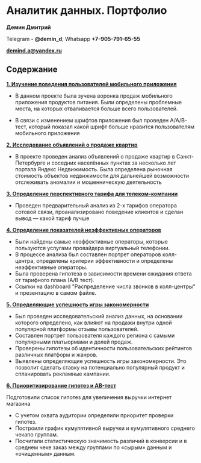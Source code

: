 # Аналитик данных. Портфолио

**Демин Дмитрий**

  Telegram - **@demin_d**; Whatsapp **+7-905-791-65-55**
  
  **demind.a@yandex.ru**


## Содержание
[**1. Изучение поведения пользователей мобильного приложения**](https://github.com/DeminDmitry/data_analyst-portfolio/blob/main/Project/Изучение%20поведения%20пользователей%20мобильного%20приложения_git.ipynb)

+ В данном проекте была зучена воронка продаж мобильного приложения продуктов питания. Были определены проблемные места, на которых отваливается больше всего пользователей.

+ В связи с изменением шрифтов приложения был проведен A/A/B-тест, который показал какой шрифт больше нравится пользователям мобильного приложения

[**2. Исследование объявлений о продаже квартир**](https://github.com/DeminDmitry/data_analyst-portfolio/blob/main/Project/Исследование%20объявлений%20о%20продаже%20квартир_git.ipynb)

+ В проекте проведен анализ объявлений о продаже квартир в Санкт-Петербурге и соседних населённых пунктах за несколько лет портала Яндекс Недвижимость. Была определена рыночная стоимость объектов недвижимости для дальнейшей возможности отслеживать аномалии и мошенническую деятельность

[**3. Определение перспективного тарифа для телеком-компании**](https://github.com/DeminDmitry/data_analyst-portfolio/blob/main/Project/Определение%20перспективного%20тарифа%20для%20телеком-компании_git.ipynb)

+ Проведен предварительный анализ из 2-х тарифов оператора сотовой связи, проанализировано поведение клиентов и сделан вывод — какой тариф лучше

[**4. Определение показателей неэффективных операторов**](https://github.com/DeminDmitry/data_analyst-portfolio/blob/main/Project/Определение%20показателей%20неэффективных%20операторов_git.ipynb)


+ Были найдены самые неэффективные операторы, которые пользуются услугами провайдера виртуальный телефонии.
+ В процессе анализа был составлен портрет операторов колл-центра, определены критерии эффективности и определены неэффективные операторы.
+ Была проверена гипотеза о зависимости времени ожидания ответа от тарифного плана (А/В тест).
+ Ссылки на dashboard "Распределение числа звонков в колл-центры" и презентацию в самом файле.


[**5. Определяющие успешность игры закономерности**](https://github.com/DeminDmitry/data_analyst-portfolio/blob/main/Project/Определяющие%20успешность%20игры%20закономерности%20_git.ipynb)

+ Был проведен исследовательский анализ данных, на основании которого определено, как влияют на продажи внутри одной популярной платформы отзывы пользователей.
+ Составлен портрет пользователя каждого региона с самыми популярными платыормами и долей продаж.
+ Проверены гипотезы об идентичности пользовательских рейтингов различных платформ и жанров.
+ Выявлены определяющие успешность игры закономерности. Это позволит сделать ставку на потенциально популярный продукт и спланировать рекламные кампании.

[**6. Приоритизирование гипотез и AB-тест**](https://github.com/DeminDmitry/data_analyst-portfolio/blob/main/Project/Приоритизирование%20гипотез%20и%20AB-тест_git.ipynb)

 Подготовили список гипотез для увеличения выручки интернет магазина
 + С учетом охвата аудитории определили приоритет проверки гипотез.
 + Построили график кумулятивной выручки и кумулятивного среднего чекапо группам.
 + Посчитали статистическую значимость различий в конверсии и в среднем чеке заказ между группами по «сырым» данным и «очищенным» данным.
   








